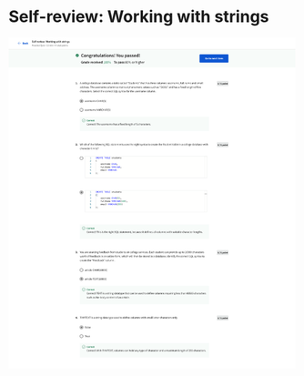# Self-review: Working with strings

![screencapture-coursera-org-learn-intro-to-databases-back-end-development-quiz-gVVB0-self-review-working-with-strings-attempt-2023-01-21-12_14_15.png](Self-review%20Working%20with%20strings%20a8cb238aa60d430fbe13d6e629531045/screencapture-coursera-org-learn-intro-to-databases-back-end-development-quiz-gVVB0-self-review-working-with-strings-attempt-2023-01-21-12_14_15.png)